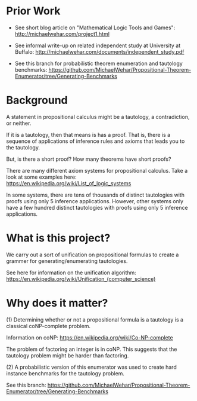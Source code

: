 # Prior Work

- See short blog article on "Mathematical Logic Tools and Games": http://michaelwehar.com/project1.html

- See informal write-up on related independent study at University at Buffalo: http://michaelwehar.com/documents/independent_study.pdf

- See this branch for probabilistic theorem enumeration and tautology benchmarks:
https://github.com/MichaelWehar/Propositional-Theorem-Enumerator/tree/Generating-Benchmarks

# Background

A statement in propositional calculus might be a tautology, a contradiction, or neither.

If it is a tautology, then that means is has a proof.  That is, there is a sequence of applications of inference rules and axioms that leads you to the tautology.

But, is there a short proof?  How many theorems have short proofs?

There are many different axiom systems for propositional calculus.  Take a look at some examples here: https://en.wikipedia.org/wiki/List_of_logic_systems

In some systems, there are tens of thousands of distinct tautologies with proofs using only 5 inference applications.  However, other systems only have a few hundred distinct tautologies with proofs using only 5 inference applications.

# What is this project?

We carry out a sort of unification on propositional formulas to create a grammer for generating/enumerating tautologies.

See here for information on the unification algorithm: https://en.wikipedia.org/wiki/Unification_(computer_science)

# Why does it matter?

(1) Determining whether or not a propositional formula is a tautology is a classical coNP-complete problem.

Information on coNP: https://en.wikipedia.org/wiki/Co-NP-complete

The problem of factoring an integer is in coNP.  This suggests that the tautology problem might be harder than factoring.

(2) A probabilistic version of this enumerator was used to create hard instance benchmarks for the tautology problem.

See this branch: https://github.com/MichaelWehar/Propositional-Theorem-Enumerator/tree/Generating-Benchmarks
